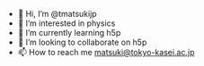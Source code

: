 - 👋 Hi, I’m @tmatsukijp
- 👀 I’m interested in physics
- 🌱 I’m currently learning h5p
- 💞️ I’m looking to collaborate on h5p
- 📫 How to reach me matsuki@tokyo-kasei.ac.jp

<!---
tmatsukijp/tmatsukijp is a ✨ special ✨ repository because its `README.md` (this file) appears on your GitHub profile.
You can click the Preview link to take a look at your changes.
--->
